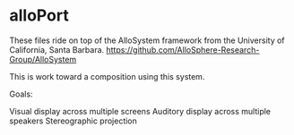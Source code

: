 # alloPort

These files ride on top of the AlloSystem framework from the University of California, Santa Barbara. 
https://github.com/AlloSphere-Research-Group/AlloSystem

This is work toward a composition using this system. 

Goals:

Visual display across multiple screens
Auditory display across multiple speakers
Stereographic projection
